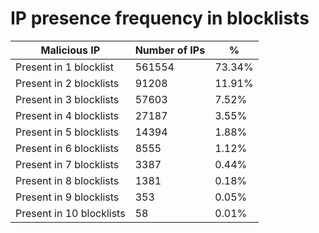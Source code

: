 # IP presence frequency in blocklists
| Malicious IP | Number of IPs | % |
|----|----|----|
| Present in 1 blocklist | 561554 | 73.34% |
| Present in 2 blocklists | 91208 | 11.91% |
| Present in 3 blocklists | 57603 | 7.52% |
| Present in 4 blocklists | 27187 | 3.55% |
| Present in 5 blocklists | 14394 | 1.88% |
| Present in 6 blocklists | 8555 | 1.12% |
| Present in 7 blocklists | 3387 | 0.44% |
| Present in 8 blocklists | 1381 | 0.18% |
| Present in 9 blocklists | 353 | 0.05% |
| Present in 10 blocklists | 58 | 0.01% |
